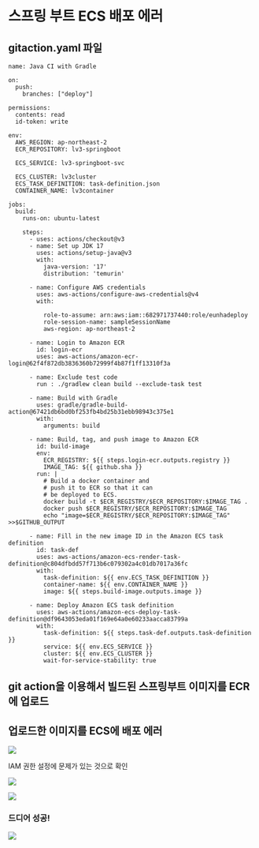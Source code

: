 스프링 부트 ECS 배포 에러
===============

gitaction.yaml 파일
-----------------

    
    name: Java CI with Gradle
    
    on:
      push:
        branches: ["deploy"]
    
    permissions:
      contents: read
      id-token: write
    
    env:
      AWS_REGION: ap-northeast-2
      ECR_REPOSITORY: lv3-springboot
    
      ECS_SERVICE: lv3-springboot-svc
    
      ECS_CLUSTER: lv3cluster
      ECS_TASK_DEFINITION: task-definition.json
      CONTAINER_NAME: lv3container
    
    jobs:
      build:
        runs-on: ubuntu-latest
        
        steps:
          - uses: actions/checkout@v3
          - name: Set up JDK 17
            uses: actions/setup-java@v3
            with:
              java-version: '17'
              distribution: 'temurin'
                
          - name: Configure AWS credentials
            uses: aws-actions/configure-aws-credentials@v4
            with:
    
              role-to-assume: arn:aws:iam::682971737440:role/eunhadeploy
              role-session-name: sampleSessionName
              aws-region: ap-northeast-2
    
          - name: Login to Amazon ECR
            id: login-ecr
            uses: aws-actions/amazon-ecr-login@62f4f872db3836360b72999f4b87f1ff13310f3a
    
          - name: Exclude test code
            run : ./gradlew clean build --exclude-task test
    
          - name: Build with Gradle
            uses: gradle/gradle-build-action@67421db6bd0bf253fb4bd25b31ebb98943c375e1
            with:
              arguments: build
    
          - name: Build, tag, and push image to Amazon ECR
            id: build-image
            env:
              ECR_REGISTRY: ${{ steps.login-ecr.outputs.registry }}
              IMAGE_TAG: ${{ github.sha }}
            run: |
              # Build a docker container and
              # push it to ECR so that it can
              # be deployed to ECS.
              docker build -t $ECR_REGISTRY/$ECR_REPOSITORY:$IMAGE_TAG .
              docker push $ECR_REGISTRY/$ECR_REPOSITORY:$IMAGE_TAG
              echo "image=$ECR_REGISTRY/$ECR_REPOSITORY:$IMAGE_TAG" >>$GITHUB_OUTPUT
          
          - name: Fill in the new image ID in the Amazon ECS task definition
            id: task-def
            uses: aws-actions/amazon-ecs-render-task-definition@c804dfbdd57f713b6c079302a4c01db7017a36fc
            with:
              task-definition: ${{ env.ECS_TASK_DEFINITION }}
              container-name: ${{ env.CONTAINER_NAME }}
              image: ${{ steps.build-image.outputs.image }}
    
          - name: Deploy Amazon ECS task definition
            uses: aws-actions/amazon-ecs-deploy-task-definition@df9643053eda01f169e64a0e60233aacca83799a
            with:
              task-definition: ${{ steps.task-def.outputs.task-definition }}
              service: ${{ env.ECS_SERVICE }}
              cluster: ${{ env.ECS_CLUSTER }}
              wait-for-service-stability: true

git action을 이용해서 빌드된 스프링부트 이미지를 ECR에 업로드
----------------------------------------

업로드한 이미지를 ECS에 배포 에러
--------------------

[![](%E1%84%89%E1%85%B3%E1%84%91%E1%85%B3%E1%84%85%E1%85%B5%E1%86%BC%20%E1%84%87%E1%85%AE%E1%84%90%E1%85%B3%20%E2%86%92%20ECS%20%E1%84%8B%E1%85%A6%E1%84%85%E1%85%A5%2099af9ed2d5694e398426fdd5c741267c/Untitled.png)](%E1%84%89%E1%85%B3%E1%84%91%E1%85%B3%E1%84%85%E1%85%B5%E1%86%BC%20%E1%84%87%E1%85%AE%E1%84%90%E1%85%B3%20%E2%86%92%20ECS%20%E1%84%8B%E1%85%A6%E1%84%85%E1%85%A5%2099af9ed2d5694e398426fdd5c741267c/Untitled.png)

IAM 권한 설정에 문제가 있는 것으로 확인

[![](%E1%84%89%E1%85%B3%E1%84%91%E1%85%B3%E1%84%85%E1%85%B5%E1%86%BC%20%E1%84%87%E1%85%AE%E1%84%90%E1%85%B3%20%E2%86%92%20ECS%20%E1%84%8B%E1%85%A6%E1%84%85%E1%85%A5%2099af9ed2d5694e398426fdd5c741267c/Untitled%201.png)](%E1%84%89%E1%85%B3%E1%84%91%E1%85%B3%E1%84%85%E1%85%B5%E1%86%BC%20%E1%84%87%E1%85%AE%E1%84%90%E1%85%B3%20%E2%86%92%20ECS%20%E1%84%8B%E1%85%A6%E1%84%85%E1%85%A5%2099af9ed2d5694e398426fdd5c741267c/Untitled%201.png)

[![](%E1%84%89%E1%85%B3%E1%84%91%E1%85%B3%E1%84%85%E1%85%B5%E1%86%BC%20%E1%84%87%E1%85%AE%E1%84%90%E1%85%B3%20%E2%86%92%20ECS%20%E1%84%8B%E1%85%A6%E1%84%85%E1%85%A5%2099af9ed2d5694e398426fdd5c741267c/Untitled%202.png)](%E1%84%89%E1%85%B3%E1%84%91%E1%85%B3%E1%84%85%E1%85%B5%E1%86%BC%20%E1%84%87%E1%85%AE%E1%84%90%E1%85%B3%20%E2%86%92%20ECS%20%E1%84%8B%E1%85%A6%E1%84%85%E1%85%A5%2099af9ed2d5694e398426fdd5c741267c/Untitled%202.png)

### 드디어 성공!

[![](%E1%84%89%E1%85%B3%E1%84%91%E1%85%B3%E1%84%85%E1%85%B5%E1%86%BC%20%E1%84%87%E1%85%AE%E1%84%90%E1%85%B3%20%E2%86%92%20ECS%20%E1%84%8B%E1%85%A6%E1%84%85%E1%85%A5%2099af9ed2d5694e398426fdd5c741267c/Untitled%203.png)](%E1%84%89%E1%85%B3%E1%84%91%E1%85%B3%E1%84%85%E1%85%B5%E1%86%BC%20%E1%84%87%E1%85%AE%E1%84%90%E1%85%B3%20%E2%86%92%20ECS%20%E1%84%8B%E1%85%A6%E1%84%85%E1%85%A5%2099af9ed2d5694e398426fdd5c741267c/Untitled%203.png)